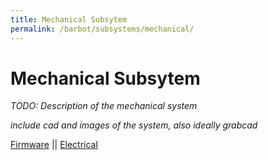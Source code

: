 ```yaml
---
title: Mechanical Subsytem
permalink: /barbot/subsystems/mechanical/
---
```

# Mechanical Subsytem

_TODO: Description of the mechanical system_

_include cad and images of the system, also ideally grabcad_

[Firmware](/subsystems/firmware) || [Electrical](/subsystems/electrical)